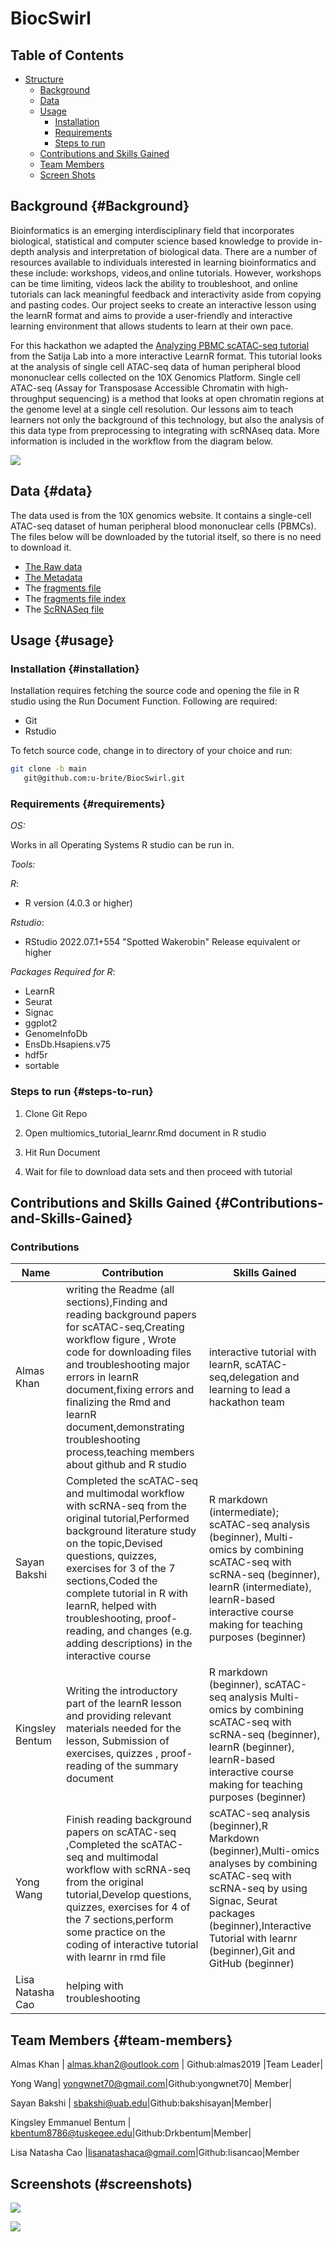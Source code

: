 # BiocSwirl

## Table of Contents

-   [Structure](#structure)
    -   [Background](#background-background)
    -   [Data](#data-data)
    -   [Usage](#usage-usage)
        -   [Installation](#installation-installation)
        -   [Requirements](#requirements-requirements) 
        -   [Steps to run](#steps-to-run-steps-to-run) 
    -   [Contributions and Skills Gained](#contributions)
    -   [Team Members](#team-members-team-members)
    -   [Screen Shots](#screenshots-screenshots)

## Background {#Background}

Bioinformatics is an emerging interdisciplinary field that incorporates biological, statistical and computer science based knowledge to provide in-depth analysis and interpretation of biological data. There are a number of resources available to individuals interested in learning bioinformatics and these include: workshops, videos,and online tutorials. However, workshops can be time limiting, videos lack the ability to troubleshoot, and online tutorials can lack meaningful feedback and interactivity aside from copying and pasting codes. Our project seeks to create an interactive lesson using the learnR format and aims to provide a user-friendly and interactive learning environment that allows students to learn at their own pace.

For this hackathon we adapted the [Analyzing PBMC scATAC-seq tutorial](https://satijalab.org/signac/articles/pbmc_vignette.html) from the Satija Lab into a more interactive LearnR format. This tutorial looks at the analysis of single cell ATAC-seq data of human peripheral blood mononuclear cells collected on the 10X Genomics Platform. Single cell ATAC-seq (Assay for Transposase Accessible Chromatin with high-throughput sequencing) is a method that looks at open chromatin regions at the genome level at a single cell resolution. Our lessons aim to teach learners not only the background of this technology, but also the analysis of this data type from preprocessing to integrating with scRNAseq data. More information is included in the workflow from the diagram below.

![](Workflow_scATAC_Seq.png)

## Data {#data}

The data used is from the 10X genomics website. It contains a single-cell ATAC-seq dataset of human peripheral blood mononuclear cells (PBMCs). The files below will be downloaded by the tutorial itself, so there is no need to download it.

-   [The Raw data](https://cf.10xgenomics.com/samples/cell-atac/1.0.1/atac_v1_pbmc_10k/atac_v1_pbmc_10k_filtered_peak_bc_matrix.h5)
-   [The Metadata](https://cf.10xgenomics.com/samples/cell-atac/1.0.1/atac_v1_pbmc_10k/atac_v1_pbmc_10k_singlecell.csv)
-   The [fragments file](https://cf.10xgenomics.com/samples/cell-atac/1.0.1/atac_v1_pbmc_10k/atac_v1_pbmc_10k_fragments.tsv.gz) 
-   The [fragments file index](https://cf.10xgenomics.com/samples/cell-atac/1.0.1/atac_v1_pbmc_10k/atac_v1_pbmc_10k_fragments.tsv.gz.tbi) 
-   The [ScRNASeq file](https://signac-objects.s3.amazonaws.com/pbmc_10k_v3.rds)

## Usage {#usage}

### Installation {#installation}

Installation requires fetching the source code and opening the file in R studio using the Run Document Function. Following are required:

-   Git
-   Rstudio

To fetch source code, change in to directory of your choice and run:

``` sh
git clone -b main 
   git@github.com:u-brite/BiocSwirl.git
```

### Requirements {#requirements}

*OS:*

Works in all Operating Systems R studio can be run in.

*Tools:*

*R*: 
- R version (4.0.3 or higher)

*Rstudio*:

-   RStudio 2022.07.1+554 "Spotted Wakerobin" Release equivalent or higher

*Packages Required for R*:

-   LearnR
-   Seurat
-   Signac
-   ggplot2
-   GenomeInfoDb
-   EnsDb.Hsapiens.v75
-   hdf5r
-   sortable

### Steps to run {#steps-to-run}

1.  Clone Git Repo

2.  Open multiomics_tutorial_learnr.Rmd document in R studio

2.  Hit Run Document

3.  Wait for file to download data sets and then proceed with tutorial

## Contributions and Skills Gained {#Contributions-and-Skills-Gained}

### Contributions

| Name  | Contribution | Skills Gained|
| ------------- | ------------- | ------------- |
| Almas Khan  | writing the Readme (all sections),Finding and reading background papers for scATAC-seq,Creating workflow figure , Wrote code for downloading files and troubleshooting major errors in learnR document,fixing errors and finalizing the Rmd and learnR document,demonstrating troubleshooting process,teaching members about github and R studio | interactive tutorial with learnR, scATAC-seq,delegation and learning to lead a hackathon team|
| Sayan Bakshi|Completed the scATAC-seq and multimodal workflow with scRNA-seq from the original tutorial,Performed background literature study on the topic,Devised questions, quizzes, exercises for 3 of the 7 sections,Coded the complete tutorial in R with learnR, helped with troubleshooting, proof-reading, and  changes (e.g. adding descriptions) in the interactive course| R markdown (intermediate); scATAC-seq analysis (beginner), Multi-omics by combining scATAC-seq with scRNA-seq (beginner), learnR (intermediate), learnR-based interactive course making for teaching purposes (beginner)|
|Kingsley Bentum|Writing the introductory part of the learnR lesson and providing relevant materials needed for the lesson, Submission of exercises, quizzes , proof-reading of the summary document|R markdown (beginner), scATAC-seq analysis  Multi-omics by combining scATAC-seq with scRNA-seq (beginner), learnR (beginner), learnR-based interactive course making for teaching purposes (beginner)|
|Yong Wang|Finish reading background papers on  scATAC-seq ,Completed the scATAC-seq and multimodal workflow with scRNA-seq from the original tutorial,Develop questions, quizzes, exercises for 4 of the 7 sections,perform some practice on the coding of interactive tutorial with learnr in rmd file|scATAC-seq analysis (beginner),R Markdown (beginner),Multi-omics analyses by combining scATAC-seq with scRNA-seq by using Signac, Seurat packages (beginner),Interactive Tutorial with learnr (beginner),Git and GitHub (beginner)|
|Lisa Natasha Cao|helping with troubleshooting|





## Team Members {#team-members}

Almas Khan | [almas.khan2\@outlook.com](mailto:almas.khan2@outlook.com) | Github:almas2019 |Team Leader|

Yong Wang| [yongwnet70\@gmail.com](mailto:yongwnet70@gmail.com)|Github:yongwnet70| Member|

Sayan Bakshi | [sbakshi\@uab.edu](mailto:sbakshi@uab.edu)|Github:bakshisayan|Member|

Kingsley Emmanuel Bentum | [kbentum8786\@tuskegee.edu](mailto:kbentum8786@tuskegee.edu)|Github:Drkbentum|Member|

Lisa Natasha Cao |[lisanatashaca\@gmail.com](mailto:lisanatashacao@gmail.com)|Github:lisancao|Member

## Screenshots (#screenshots)

![](rstudio_screenshot1.png)

![](rstudio_screenshot2.png)
